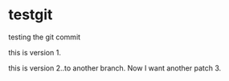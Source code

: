 # testgit
testing the git commit

this is version 1.

this is version 2..to another branch.
Now I want another patch 3.
